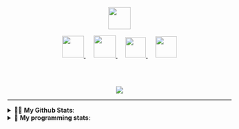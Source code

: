 <p align="center">
<img src="https://github.com/TheDudeThatCode/TheDudeThatCode/raw/master/Assets/Hi.gif" width="50px"/>
</p>



<p align="center">
  <a href="https://github.com/minji-o-j">
    <img src="https://user-images.githubusercontent.com/45448731/94515797-5d931100-025f-11eb-83e7-31e0531bf256.png" width="49px"/>
  </a>
   &emsp;
  <a href="https://github.com/minji-o-j/hi.hii">
    <img src="https://user-images.githubusercontent.com/45448731/94515850-7bf90c80-025f-11eb-8c7c-5224f72f732a.png" width="50px"/>
  </a>
   &emsp;
  <a href="mailto:jminji98@gmail.com">
    <img src="https://user-images.githubusercontent.com/45448731/94515946-afd43200-025f-11eb-9e35-e1fb055f51ea.png" width="46px"/>
  </a>
    &emsp;
  <a href="https://www.youtube.com/channel/UCzLFH4czKjaB32QzlUzKYhg?view_as=subscriber">
    <img src="https://user-images.githubusercontent.com/45448731/94516042-e9a53880-025f-11eb-9b79-516d7c1b9d5d.png" width="48px"/>
  </a>
  

</p>

<br><br>
<p align="center" 
  <a href="https://github.com/minji-o-j">
      <img src="https://hits.seeyoufarm.com/api/count/incr/badge.svg?url=https%3A%2F%2Fgithub.com%2Fminji-o-j&count_bg=%23000000&title_bg=%23555555&icon=github.svg&icon_color=%23E7E7E7&title=hits&edge_flat=true">
    </a>
</p>


---

<details> <!--<details>-->
<summary> 🙋‍♀️ <b>My Github Stats</b>: </summary>
<br>
<p align = "center">  
   <a href="https://github.com/minji-o-j" class="rich-diff-level-one">
    <img src="https://github-readme-stats.vercel.app/api?username=minji-o-j&hide_title=true&show_icons=true&icon_color=333&title_color=333&text_color=777&count_private=true&include_all_commits=true">
    <![Minji's Stats](https://github-readme-stats.vercel.app/api?username=minji-o-j&hide_title=true&show_icons=true&icon_color=333&title_color=333&text_color=777&count_private=true&include_all_commits=true)>
  </a> 
</p> 
</details>

<details> 
 <summary>🤖 <b>My programming stats</b>: </summary>
<br>
  
<!--START_SECTION:waka-->
**I'm a Night 🦉** 

```text
🌞 Morning    202 commits    [██-----------------------]   8.07% 
🌆 Daytime    572 commits    [█████--------------------]   22.84% 
🌃 Evening    593 commits    [██████-------------------]   23.68% 
🌙 Night      1137 commits   [███████████--------------]   45.41%

```
📅 **I'm Most Productive on Monday** 

```text
Monday       399 commits    [████---------------------]   15.93% 
Tuesday      346 commits    [███----------------------]   13.82% 
Wednesday    381 commits    [███----------------------]   15.22% 
Thursday     322 commits    [███----------------------]   12.86% 
Friday       353 commits    [███----------------------]   14.1% 
Saturday     314 commits    [███----------------------]   12.54% 
Sunday       389 commits    [████---------------------]   15.54%

```


**💻 I Mostly Code in Jupyter Notebook** 

```text
Jupyter Notebook         13 repos            [█████████----------------]   37.14% 
Java                     6 repos             [████---------------------]   17.14% 
Python                   6 repos             [████---------------------]   17.14% 
C++                      4 repos             [██-----------------------]   11.43% 
C#                       3 repos             [██-----------------------]   8.57%

```



<!--END_SECTION:waka-->

</details>



<!--여기서부터 just 복사해놓은것들################################################################################################################################-->

  <!--트로피
<img src="https://github-profile-trophy.vercel.app/?username=minji-o-j&column=7&theme=onedark" />-->

<!--
![Top Langs](https://github-readme-stats.vercel.app/api/top-langs/?username=minji-o-j&hide=jupyter%20notebook&title_color=333)
[![ReadMe Card](https://github-readme-stats.vercel.app/api/pin/?username=minji-o-j&repo=hi.hii)](https://github.com/minji-o-j/hi.hii)-->

 <!--<p align="center">
    <strong>Check out my work below!</strong>  
    <br><br>
    <a href="https://github.com/minji-o-j">
      <img src="https://hits.seeyoufarm.com/api/count/incr/badge.svg?url=https%3A%2F%2Fgithub.com%2Fminji-o-j&count_bg=%23000000&title_bg=%23555555&icon=github.svg&icon_color=%23E7E7E7&title=hits&edge_flat=true">
    </a>
    <a href="https://github.com/minji-o-j">
      <img src="https://badges.pufler.dev/years/minji-o-j?style=flat-square&color=black&logo=github">
    </a>
    <a href="https://github.com/minji-o-j">
      <img src="https://badges.pufler.dev/repos/minji-o-j?style=flat-square&color=black&logo=github">
    </a>
    <a href="https://github.com/minji-o-j">
      <img src="https://badges.pufler.dev/gists/minji-o-j?style=flat-square&color=black&logo=github">
    </a>
    <a href="https://github.com/minji-o-j">
      <img src="https://badges.pufler.dev/commits/monthly/minji-o-j?style=flat-square&color=black&logo=github">  
    </a>
</p>-->

<!--**minji-o-j/minji-o-j** is a ✨ _special_ ✨ repository because its `README.md` (this file) appears on your GitHub profile.

Here are some ideas to get you started:

- 🔭 I’m currently working on ...
- 🌱 I’m currently learning ...
- 👯 I’m looking to collaborate on ...
- 🤔 I’m looking for help with ...
- 💬 Ask me about ...
- 📫 How to reach me: ...
- 😄 Pronouns: ...
- ⚡ Fun fact: ...
-->
